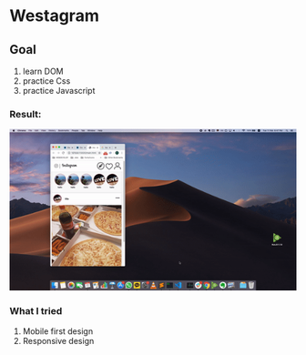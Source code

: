 # Westagram

## Goal

1. learn DOM
2. practice Css
3. practice Javascript

### Result:

![Demo](demo/demo.gif)

### What I tried

1. Mobile first design
2. Responsive design
